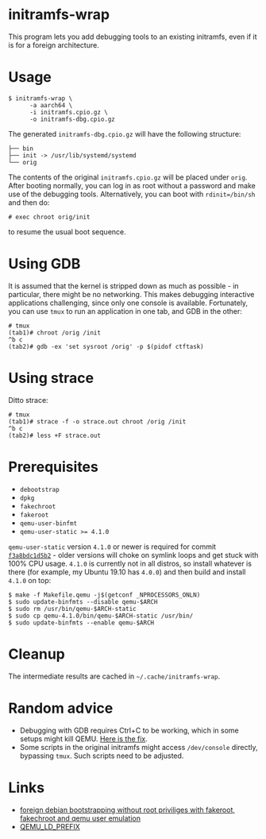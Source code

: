 # initramfs-wrap

This program lets you add debugging tools to an existing initramfs, even if it
is for a foreign architecture.

# Usage

```
$ initramfs-wrap \
      -a aarch64 \
      -i initramfs.cpio.gz \
      -o initramfs-dbg.cpio.gz
```

The generated `initramfs-dbg.cpio.gz` will have the following structure:

```
├── bin
├── init -> /usr/lib/systemd/systemd
└── orig
```

The contents of the original `initramfs.cpio.gz` will be placed under `orig`.
After booting normally, you can log in as root without a password and make use
of the debugging tools. Alternatively, you can boot with `rdinit=/bin/sh` and
then do:

```
# exec chroot orig/init
```

to resume the usual boot sequence.

# Using GDB

It is assumed that the kernel is stripped down as much as possible - in
particular, there might be no networking. This makes debugging interactive
applications challenging, since only one console is available. Fortunately, you
can use `tmux` to run an application in one tab, and GDB in the other:

```
# tmux
(tab1)# chroot /orig /init
^b c
(tab2)# gdb -ex 'set sysroot /orig' -p $(pidof ctftask)
```

# Using strace

Ditto strace:

```
# tmux
(tab1)# strace -f -o strace.out chroot /orig /init
^b c
(tab2)# less +F strace.out
```

# Prerequisites

* `debootstrap`
* `dpkg`
* `fakechroot`
* `fakeroot`
* `qemu-user-binfmt`
* `qemu-user-static >= 4.1.0`

`qemu-user-static` version `4.1.0` or newer is required for commit
[`f3a8bdc1d5b2`](https://git.qemu.org/?p=qemu.git;a=commit;h=f3a8bdc1d5b2) -
older versions will choke on symlink loops and get stuck with 100% CPU usage.
`4.1.0` is currently not in all distros, so install whatever is there (for
example, my Ubuntu 19.10 has `4.0.0`) and then build and install `4.1.0` on top:

```
$ make -f Makefile.qemu -j$(getconf _NPROCESSORS_ONLN)
$ sudo update-binfmts --disable qemu-$ARCH
$ sudo rm /usr/bin/qemu-$ARCH-static
$ sudo cp qemu-4.1.0/bin/qemu-$ARCH-static /usr/bin/
$ sudo update-binfmts --enable qemu-$ARCH
```

# Cleanup

The intermediate results are cached in `~/.cache/initramfs-wrap`.

# Random advice

* Debugging with GDB requires Ctrl+C to be working, which in some setups might
  kill QEMU. [Here is the fix](https://stackoverflow.com/a/49751144).
* Some scripts in the original initramfs might access `/dev/console` directly,
  bypassing `tmux`. Such scripts need to be adjusted.

# Links

* [foreign debian bootstrapping without root priviliges with fakeroot,
   fakechroot and qemu user emulation](
https://blog.mister-muffin.de/2011/04/02/foreign-debian-bootstrapping-without-root-priviliges-with-fakeroot,-fakechroot-and-qemu-user-emulation/
)
* [QEMU_LD_PREFIX](
https://git.qemu.org/?p=qemu.git;a=blob;f=linux-user/main.c;h=560d053f7249d046107ae03bb101dd6ad7a69817#l417
)
